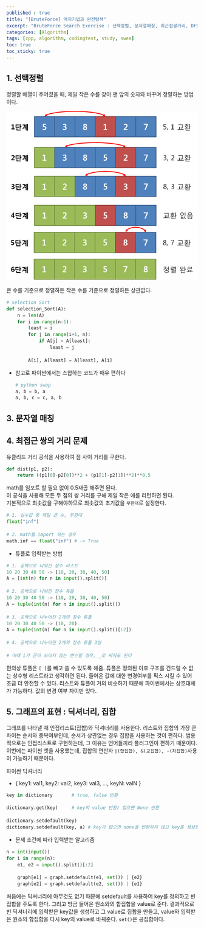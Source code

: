 ```yaml
---
published : true
title: "[BruteForce] 억지기법과 완전탐색"
excerpt: "BruteForce Search Exercise : 선택정렬, 문자열매칭, 최근접쌍거리, DFS, BFS"
categories: [Algorithm]
tags: [cpp, algorithm, codingtest, study, swea]
toc: true
toc_sticky: true
---
```


## 1. 선택정렬

정렬할 배열이 주어졌을 때, 제일 작은 수를 찾아 맨 앞의 숫자와 바꾸며 정렬하는 방법이다.  

![fail to bring](/assets/Image/AlgorithmLec/selectionSort.png)

큰 수를 기준으로 정렬하든 작은 수를 기준으로 정렬하든 상관없다.


```py
# selection Sort
def selection_Sort(A):
    n = len(A)
    for i in range(n-1):
        least = i
        for j in range(i+1, n):
            if A[j] < A[least]:
                least = j
            
        A[i], A[least] = A[least], A[i]
```

+ 참고로 파이썬에서는 스왑하는 코드가 매우 편하다
    
    ```py
    # python swap
    a, b = b, a
    a, b, c = c, a, b
    ```  

## 3. 문자열 매칭

## 4. 최접근 쌍의 거리 문제

유클리드 거리 공식을 사용하여 점 사이 거리를 구한다.  
```py
def dist(p1, p2):
    return ((p1[0]-p2[0])**2 + (p1[1]-p2[1])**2)**0.5
```  
math를 임포트 할 필요 없이 0.5재곱 해주면 된다.  
이 공식을 사용해 모든 두 점의 쌍 거리를 구해 제일 작은 애를 리턴하면 된다.  
기본적으로 최솟값을 구해야하므로 최솟값의 초기값을 `무한대`로 설정한다.  
```py
# 1. 실수값 중 제일 큰 수, 무한대
float("inf")

# 2. math를 import 하는 경우
math.inf == float("inf") # -> True
```  

+ 튜플로 입력받는 방법  

```py
# 1. 공백으로 나눠진 정수 리스트
10 20 30 40 50 -> [10, 20, 30, 40, 50]
A = [int(n) for n in input().split()]

# 2. 공백으로 나눠진 정수 튜플
10 20 30 40 50 -> (10, 20, 30, 40, 50)
A = tuple(int(n) for n in input().split())

# 3. 공백으로 나누어진 2개의 정수 튜플
10 20 30 40 50 -> (10, 20)
A = tuple(int(n) for n in input().split()[:2])

# 4. 공백으로 나누어진 2개의 정수 튜플 3쌍

# 이때 i가 굳이 쓰이지 않는 변수일 경우, _로 써줘도 된다
```  

편의상 튜플은 `[ ]`를 빼고 쓸 수 있도록 해줌. 튜플은 정의된 이후 구조를 건드릴 수 없는 상수형 리스트라고 생각하면 된다. 들어온 값에 대한 변경여부를 픽스 시킬 수 있어 조금 더 안전할 수 있다. 리스트와 튜플이 거의 비슷하기 때문에 파이썬에서는 상호대체가 가능하다. 값의 변경 여부 차이만 있다.


## 5. 그래프의 표현 : 딕셔너리, 집합

그래프를 나타낼 때 인접리스트(집합)와 딕셔너리를 사용한다. 리스트와 집합의 가장 큰 차이는 순서와 중복여부인데, 순서가 상관없는 경우 집합을 사용하는 것이 편하다. 범용적으로는 인접리스트로 구현하는데, 그 이유는 언어들끼리 플러그인이 편하기 때문이다.   
이번에는 파이썬 셋을 사용했는데, 집합의 연산자 `|(합집합), &(교집합), -(차집합)`사용이 가능하기 때문이다.  

파이썬 딕셔너리  
+ { key1: val1, key2: val2, key3: val3, ..., keyN: valN }

```py
key in dictionary       # true, false 반환

dictionary.get(key)     # key의 value 반환/ 없으면 None 반환

dictionary.setdefault(key)
dictionary.setdefault(key, a) # key가 없으면 none을 반환하지 않고 key를 생성한 뒤 a를 value로 넣어준 뒤 a 반환
```

+ 문제 조건에 따라 입력받는 알고리즘

```py
n = int(input())
for i in range(n):
    e1, e2 = input().split()[:2]

    graph[e1] = graph.setdefault(e1, set()) | {e2}
    graph[e2] = graph.setdefault(e2, set()) | {e1}
```  
처음에는 딕셔너리에 아무것도 없기 때문에 setdefault를 사용하여 key를 정의하고 빈 집합을 주도록 한다. 그리고 방금 들어온 원소와의 합집합을 value로 준다. 결과적으로 빈 딕셔너리에 입력받은 key값을 생성하고 그 value로 집합을 만들고, value와 입력받은 원소의 합집합을 다시 key의 value로 바꿔준다. `set()`은 공집합이다. 

